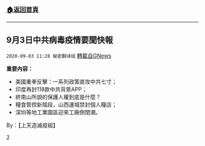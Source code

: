 ###  [:house:返回首頁](https://github.com/ourhimalayas/txt)
---

## 9月3日中共病毒疫情要聞快報
`2020-09-03 11:28 秘密翻译组` [轉載自GNews](https://gnews.org/zh-hant/332525/)

**重要內容：**

- 美國重拳反擊：一系列政策直攻中共七寸；
- 印度再封118款中共背景APP；
- 終南山所說的保護人權到底是什麼？
- 糧食管控新階段，山西運城禁封個人糧店；
- 深圳等地工業園區迎來工廠倒閉潮。




By：【上天造滅疫組】

2
